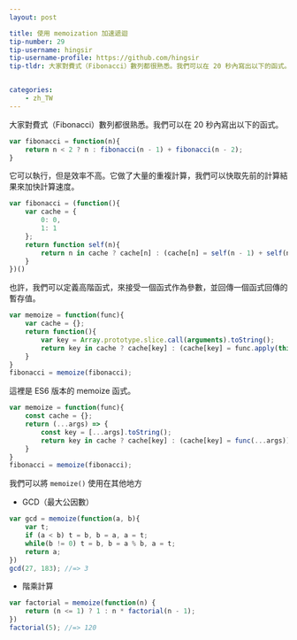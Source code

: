 ```yaml
---
layout: post

title: 使用 memoization 加速遞迴
tip-number: 29
tip-username: hingsir
tip-username-profile: https://github.com/hingsir
tip-tldr: 大家對費式（Fibonacci）數列都很熟悉。我們可以在 20 秒內寫出以下的函式。它可以執行，但是效率不高。它做了大量的重複計算，我們可以快取先前的計算結果來加快計算速度。


categories:
    - zh_TW
---
```


大家對費式（Fibonacci）數列都很熟悉。我們可以在 20 秒內寫出以下的函式。

```js
var fibonacci = function(n){
    return n < 2 ? n : fibonacci(n - 1) + fibonacci(n - 2);
}
```
它可以執行，但是效率不高。它做了大量的重複計算，我們可以快取先前的計算結果來加快計算速度。

```js
var fibonacci = (function(){
    var cache = {
        0: 0,
        1: 1
    };
    return function self(n){
        return n in cache ? cache[n] : (cache[n] = self(n - 1) + self(n - 2));
    }
})()
```
也許，我們可以定義高階函式，來接受一個函式作為參數，並回傳一個函式回傳的暫存值。

```js
var memoize = function(func){
    var cache = {};
    return function(){
        var key = Array.prototype.slice.call(arguments).toString();
        return key in cache ? cache[key] : (cache[key] = func.apply(this, arguments));
    }
}
fibonacci = memoize(fibonacci);
```
這裡是 ES6 版本的 memoize 函式。

```js
var memoize = function(func){
    const cache = {};
    return (...args) => {
        const key = [...args].toString();
        return key in cache ? cache[key] : (cache[key] = func(...args));
    }
}
fibonacci = memoize(fibonacci);
```
我們可以將 `memoize()` 使用在其他地方
* GCD（最大公因數）

```js
var gcd = memoize(function(a, b){
    var t;
    if (a < b) t = b, b = a, a = t;
    while(b != 0) t = b, b = a % b, a = t;
    return a;
})
gcd(27, 183); //=> 3
```
* 階乘計算

```js
var factorial = memoize(function(n) {
    return (n <= 1) ? 1 : n * factorial(n - 1);
})
factorial(5); //=> 120
```
